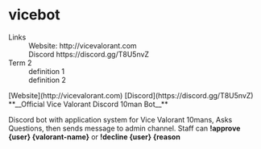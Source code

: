 # vicebot

<dl>
    <dt>Links</dt>
    <dd>Website: http://vicevalorant.com </dd>
    <dd>Discord https://discord.gg/T8U5nvZ </dd>
    <dt>Term 2</dt>
    <dd>definition 1</dd>
    <dd>definition 2</dd>
</dl>
   [Website](http://vicevalorant.com)
   [Discord](https://discord.gg/T8U5nvZ)
**__Official Vice Valorant Discord 10man Bot__**
 
 Discord bot with application system for Vice Valorant 10mans,
 Asks Questions, then sends message to admin channel.
 Staff can **!approve {user} {valorant-name}** or **!decline {user} {reason**
